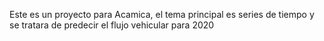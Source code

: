 Este es un proyecto para Acamica, el tema principal es series de tiempo y se tratara de predecir el flujo vehicular para 2020
